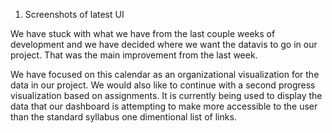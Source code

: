 1. Screenshots of latest UI

We have stuck with what we have from the last couple weeks of development and we have decided where we want the datavis to go in our project. That was the main improvement from the last week.

We have focused on this calendar as an organizational visualization for the data in our project. We would also like to continue with a second progress visualization based on assignments. It is currently being used to display the data that our dashboard is attempting to make more accessible to the user than the standard syllabus one dimentional list of links.
